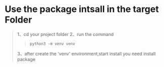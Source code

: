 # Use the package intsall in the target Folder
> 1、cd your project folder
> 2、run the command
>> ``` python3 -m venv venv ```  
> 
> 3、after create the 'venv' environment,start install you need install package

